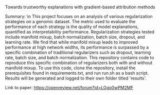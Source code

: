 Towards trustworthy explanations with gradient-based attribution methods

Summary: \n
This project focuses on an analysis of various regularization strategies on a genomic dataset. The metric used to evaluate the performance of each strategy is the quality of model explanations, quantified as interpretability performance. Regularization strategies tested include manifold mixup, batch normalization, batch size, dropout, and learning rate. We find that while manifold mixup leads to improved performance at high network widths, its performance is surpassed by a specific combination of traditional regularizers such as dropout, learning rate, batch size, and batch normalization. This repository contains code to reproduce this specific combination of regularizers both with and without manifold mixup. To use this code, clone the repository, install the prerequisites found in requirements.txt, and run run.sh as a bash script. Results will be generated and logged to their own folder titled 'results'.

Link to paper: https://openreview.net/forum?id=LGgo0wPM2MF